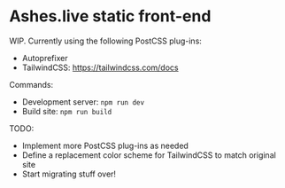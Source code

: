 # Ashes.live static front-end

WIP. Currently using the following PostCSS plug-ins:

* Autoprefixer
* TailwindCSS: https://tailwindcss.com/docs

Commands:

* Development server: `npm run dev`
* Build site: `npm run build`

TODO:

* Implement more PostCSS plug-ins as needed
* Define a replacement color scheme for TailwindCSS to match original site
* Start migrating stuff over!
